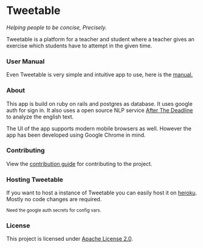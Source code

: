 # Tweetable

_Helping people to be concise, Precisely._

Tweetable is a platform for a teacher and student where a teacher gives an exercise which students have to attempt in the given time.

### User Manual
Even Tweetable is very simple and intuitive app to use, here is the [manual.](docs/Manual.md)

### About
This app is build on ruby on rails and postgres as database. It uses google auth for sign in. It also uses a open source NLP service [After The Deadline](http://www.afterthedeadline.com/) to analyze the english text.

The UI of the app supports modern mobile browsers as well. However the app has been developed using Google Chrome in mind.

### Contributing
View the [contribution guide](CONTRIBUTING.md) for contributing to the project.

### Hosting Tweetable
If you want to host a instance of Tweetable you can easily host it on [heroku](https://www.heroku.com).
Mostly no code changes are required.

 <sub>Need the google auth secrets for config vars.

### License
This project is licensed under  [Apache License 2.0](LICENSE.md).
